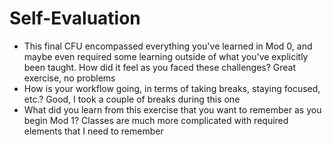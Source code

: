 # Self-Evaluation

- This final CFU encompassed everything you've learned in Mod 0, and maybe even required some learning outside of what you've explicitly been taught. How did it feel as you faced these challenges?  Great exercise, no problems
- How is your workflow going, in terms of taking breaks, staying focused, etc.?  Good, I took a couple of breaks during this one
- What did you learn from this exercise that you want to remember as you begin Mod 1?  Classes are much more complicated with required elements that I need to remember